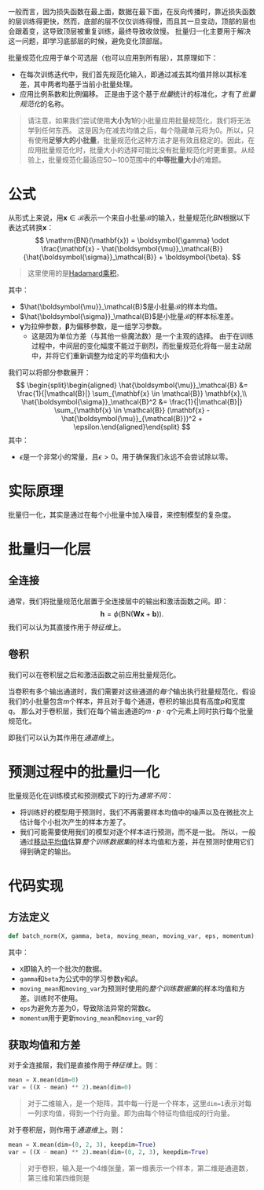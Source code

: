 一般而言，因为损失函数在最上面，数据在最下面，在反向传播时，靠近损失函数的层训练得更快，然而，底部的层不仅仅训练得慢，而且其一旦变动，顶部的层也会跟着变，这导致顶层被重复训练，最终导致收敛慢。
批量归一化主要用于解决这一问题，即学习底部层的时候，避免变化顶部层。

批量规范化应用于单个可选层（也可以应用到所有层），其原理如下：
- 在每次训练迭代中，我们首先规范化输入，即通过减去其均值并除以其标准差，其中两者均基于当前小批量处理。
- 应用比例系数和比例偏移。
正是由于这个基于*批量*统计的标准化，才有了*批量规范化*的名称。

> 请注意，如果我们尝试使用**大小为1**的小批量应用批量规范化，我们将无法学到任何东西。 这是因为在减去均值之后，每个隐藏单元将为0。所以，只有使用**足够大的小批量**，批量规范化这种方法才是有效且稳定的。因此，在应用批量规范化时，批量大小的选择可能比没有批量规范化时更重要。从经验上，批量规范化最适应50∼100范围中的**中等批量大小**的难题。

# 公式

从形式上来说，用$\mathbf{x} \in \mathcal{B}$表示一个来自小批量$\mathcal{B}$的输入，批量规范化$BN$根据以下表达式转换$\mathbf{x}$：
$$
\mathrm{BN}(\mathbf{x}) = \boldsymbol{\gamma} \odot \frac{\mathbf{x} - \hat{\boldsymbol{\mu}}_\mathcal{B}}{\hat{\boldsymbol{\sigma}}_\mathcal{B}} + \boldsymbol{\beta}.
$$
> 这里使用的是[Hadamard乘积](Hadamard乘积.md)。

其中：
- $\hat{\boldsymbol{\mu}}_\mathcal{B}$是小批量$\mathcal{B}$的样本均值。
- $\hat{\boldsymbol{\sigma}}_\mathcal{B}$是小批量$\mathcal{B}$的样本标准差。
- $\boldsymbol{\gamma}$为拉伸参数，$\boldsymbol{\beta}$为偏移参数，是一组学习参数。
	- 这是因为单位方差（与其他一些魔法数）是一个主观的选择。
由于在训练过程中，中间层的变化幅度不能过于剧烈，而批量规范化将每一层主动居中，并将它们重新调整为给定的平均值和大小

我们可以将部分参数展开：
$$
\begin{split}\begin{aligned} \hat{\boldsymbol{\mu}}_\mathcal{B} &= \frac{1}{|\mathcal{B}|} \sum_{\mathbf{x} \in \mathcal{B}} \mathbf{x},\\
\hat{\boldsymbol{\sigma}}_\mathcal{B}^2 &= \frac{1}{|\mathcal{B}|} \sum_{\mathbf{x} \in \mathcal{B}} (\mathbf{x} - \hat{\boldsymbol{\mu}}_{\mathcal{B}})^2 + \epsilon.\end{aligned}\end{split}
$$
其中：
- $\epsilon$是一个非常小的常量，且$\epsilon > 0$。用于确保我们永远不会尝试除以零。

# 实际原理
批量归一化，其实是通过在每个小批量中加入噪音，来控制模型的复杂度。


# 批量归一化层
## 全连接
通常，我们将批量规范化层置于全连接层中的输出和激活函数之间。即：
$$
\mathbf{h} = \phi(\mathrm{BN}(\mathbf{W}\mathbf{x} + \mathbf{b}) ).
$$
我们可以认为其直接作用于*特征维*上。

## 卷积
我们可以在卷积层之后和激活函数之前应用批量规范化。

当卷积有多个输出通道时，我们需要对这些通道的*每个*输出执行批量规范化，假设我们的小批量包含$m$个样本，并且对于每个通道，卷积的输出具有高度$p$和宽度$q$。 那么对于卷积层，我们在每个输出通道的$m \cdot p \cdot q$个元素上同时执行每个批量规范化。

即我们可以认为其作用在*通道维*上。


# 预测过程中的批量归一化
批量规范化在训练模式和预测模式下的行为*通常不同*：
- 将训练好的模型用于预测时，我们不再需要样本均值中的噪声以及在微批次上估计每个小批次产生的样本方差了。
- 我们可能需要使用我们的模型对逐个样本进行预测，而不是一批。
所以，一般通过[移动平均值](移动平均值.md)估算*整个训练数据集*的样本均值和方差，并在预测时使用它们得到确定的输出。

# 代码实现

## 方法定义
```python
def batch_norm(X, gamma, beta, moving_mean, moving_var, eps, momentum):
```
其中：
- `X`即输入的一个批次的数据。
- `gamma`和`beta`为公式中的学习参数$\gamma$和$\beta$。
- `moving_mean`和`moving_var`为预测时使用的*整个训练数据集*的样本均值和方差。训练时不使用。
- `eps`为避免方差为0，导致除法异常的常数$\epsilon$。
- `momentum`用于更新`moving_mean`和`moving_var`的

## 获取均值和方差
对于全连接层，我们是直接作用于*特征维*上。则：
```python
mean = X.mean(dim=0)
var = ((X - mean) ** 2).mean(dim=0)
```
> 对于二维输入，是一个矩阵，其中每一行是一个样本，这里`dim=1`表示对每一列求均值，得到一个行向量。即为由每个特征均值组成的行向量。

对于卷积层，则作用于*通道维*上。则：
```python
mean = X.mean(dim=(0, 2, 3), keepdim=True)
var = ((X - mean) ** 2).mean(dim=(0, 2, 3), keepdim=True)
```
> 对于卷积，输入是一个4维张量，第一维表示一个样本，第二维是通道数，第三维和第四维则是